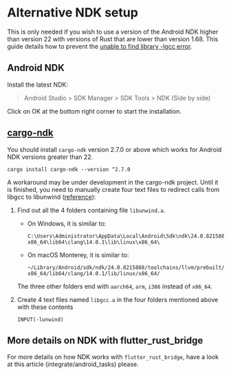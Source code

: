 # Alternative NDK setup

This is only needed if you wish to use a version of the Android NDK higher than version 22 with versions of Rust that are lower than version 1.68.
This guide details how to prevent the [unable to find library -lgcc error].

## Android NDK
Install the latest NDK:

> Android Studio > SDK Manager > SDK Tools > NDK (Side by side)

Click on OK at the bottom right corner to start the installation.

## [cargo-ndk]
You should install `cargo-ndk` version 2.7.0 or above which works for
Android NDK versions greater than 22.

```
cargo install cargo-ndk --version ^2.7.0
```

A workaround may be under development in the cargo-ndk project. Until it is finished,
you need to manually create four text files to redirect calls from libgcc to libunwind ([reference]):

1. Find out all the 4 folders containing file `libunwind.a`.
   * On Windows, it is similar to:
      ```
      C:\Users\Administrator\AppData\Local\Android\Sdk\ndk\24.0.8215888\toolchains\llvm\prebuilt\windows-x86_64\lib64\clang\14.0.1\lib\linux\x86_64\
      ```

   * On macOS Monterey, it is similar to:
      ```
      ~/Library/Android/sdk/ndk/24.0.8215888/toolchains/llvm/prebuilt/darwin-x86_64/lib64/clang/14.0.1/lib/linux/x86_64/
      ```
   The three other folders end with `aarch64`, `arm`,    `i386` instead of `x86_64`.

2. Create 4 text files named `libgcc.a` in the four folders mentioned above with these contents

   ```
   INPUT(-lunwind)
   ```

## More details on NDK with flutter_rust_bridge
For more details on how NDK works with `flutter_rust_bridge`, have a look at this article (integrate/android_tasks) please.

[cargo-ndk]: https://github.com/bbqsrc/cargo-ndk
[unable to find library -lgcc error]:https://github.com/bbqsrc/cargo-ndk/issues/22
[reference]: https://github.com/rust-lang/rust/pull/85806#issuecomment-1096266946
